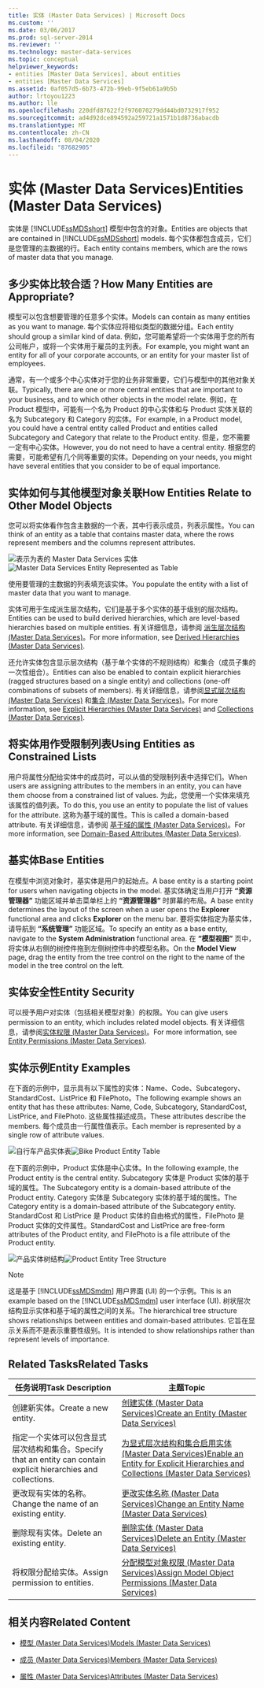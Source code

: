 ```yaml
---
title: 实体 (Master Data Services) | Microsoft Docs
ms.custom: ''
ms.date: 03/06/2017
ms.prod: sql-server-2014
ms.reviewer: ''
ms.technology: master-data-services
ms.topic: conceptual
helpviewer_keywords:
- entities [Master Data Services], about entities
- entities [Master Data Services]
ms.assetid: 0af057d5-6b73-472b-99eb-9f5eb61a9b5b
author: lrtoyou1223
ms.author: lle
ms.openlocfilehash: 220dfd87622f2f976070279dd44bd0732917f952
ms.sourcegitcommit: ad4d92dce894592a259721a1571b1d8736abacdb
ms.translationtype: MT
ms.contentlocale: zh-CN
ms.lasthandoff: 08/04/2020
ms.locfileid: "87682905"
---
```

# <a name="entities-master-data-services"></a><span data-ttu-id="f1381-102">实体 (Master Data Services)</span><span class="sxs-lookup"><span data-stu-id="f1381-102">Entities (Master Data Services)</span></span>
  <span data-ttu-id="f1381-103">实体是 [!INCLUDE[ssMDSshort](../includes/ssmdsshort-md.md)] 模型中包含的对象。</span><span class="sxs-lookup"><span data-stu-id="f1381-103">Entities are objects that are contained in [!INCLUDE[ssMDSshort](../includes/ssmdsshort-md.md)] models.</span></span> <span data-ttu-id="f1381-104">每个实体都包含成员，它们是您管理的主数据的行。</span><span class="sxs-lookup"><span data-stu-id="f1381-104">Each entity contains members, which are the rows of master data that you manage.</span></span>  
  
## <a name="how-many-entities-are-appropriate"></a><span data-ttu-id="f1381-105">多少实体比较合适？</span><span class="sxs-lookup"><span data-stu-id="f1381-105">How Many Entities are Appropriate?</span></span>  
 <span data-ttu-id="f1381-106">模型可以包含想要管理的任意多个实体。</span><span class="sxs-lookup"><span data-stu-id="f1381-106">Models can contain as many entities as you want to manage.</span></span> <span data-ttu-id="f1381-107">每个实体应将相似类型的数据分组。</span><span class="sxs-lookup"><span data-stu-id="f1381-107">Each entity should group a similar kind of data.</span></span> <span data-ttu-id="f1381-108">例如，您可能希望将一个实体用于您的所有公司帐户，或将一个实体用于雇员的主列表。</span><span class="sxs-lookup"><span data-stu-id="f1381-108">For example, you might want an entity for all of your corporate accounts, or an entity for your master list of employees.</span></span>  
  
 <span data-ttu-id="f1381-109">通常，有一个或多个中心实体对于您的业务非常重要，它们与模型中的其他对象关联。</span><span class="sxs-lookup"><span data-stu-id="f1381-109">Typically, there are one or more central entities that are important to your business, and to which other objects in the model relate.</span></span> <span data-ttu-id="f1381-110">例如，在 Product 模型中，可能有一个名为 Product 的中心实体和与 Product 实体关联的名为 Subcategory 和 Category 的实体。</span><span class="sxs-lookup"><span data-stu-id="f1381-110">For example, in a Product model, you could have a central entity called Product and entities called Subcategory and Category that relate to the Product entity.</span></span> <span data-ttu-id="f1381-111">但是，您不需要一定有中心实体。</span><span class="sxs-lookup"><span data-stu-id="f1381-111">However, you do not need to have a central entity.</span></span> <span data-ttu-id="f1381-112">根据您的需要，可能希望有几个同等重要的实体。</span><span class="sxs-lookup"><span data-stu-id="f1381-112">Depending on your needs, you might have several entities that you consider to be of equal importance.</span></span>  
  
## <a name="how-entities-relate-to-other-model-objects"></a><span data-ttu-id="f1381-113">实体如何与其他模型对象关联</span><span class="sxs-lookup"><span data-stu-id="f1381-113">How Entities Relate to Other Model Objects</span></span>  
 <span data-ttu-id="f1381-114">您可以将实体看作包含主数据的一个表，其中行表示成员，列表示属性。</span><span class="sxs-lookup"><span data-stu-id="f1381-114">You can think of an entity as a table that contains master data, where the rows represent members and the columns represent attributes.</span></span>  
  
 <span data-ttu-id="f1381-115">![表示为表的 Master Data Services 实体](../../2014/master-data-services/media/mds-conc-entity-table.gif "表示为表的 Master Data Services 实体")</span><span class="sxs-lookup"><span data-stu-id="f1381-115">![Master Data Services Entity Represented as Table](../../2014/master-data-services/media/mds-conc-entity-table.gif "Master Data Services Entity Represented as Table")</span></span>  
  
 <span data-ttu-id="f1381-116">使用要管理的主数据的列表填充该实体。</span><span class="sxs-lookup"><span data-stu-id="f1381-116">You populate the entity with a list of master data that you want to manage.</span></span>  
  
 <span data-ttu-id="f1381-117">实体可用于生成派生层次结构，它们是基于多个实体的基于级别的层次结构。</span><span class="sxs-lookup"><span data-stu-id="f1381-117">Entities can be used to build derived hierarchies, which are level-based hierarchies based on multiple entities.</span></span> <span data-ttu-id="f1381-118">有关详细信息，请参阅 [派生层次结构 (Master Data Services)](derived-hierarchies-master-data-services.md)。</span><span class="sxs-lookup"><span data-stu-id="f1381-118">For more information, see [Derived Hierarchies &#40;Master Data Services&#41;](derived-hierarchies-master-data-services.md).</span></span>  
  
 <span data-ttu-id="f1381-119">还允许实体包含显示层次结构（基于单个实体的不规则结构）和集合（成员子集的一次性组合）。</span><span class="sxs-lookup"><span data-stu-id="f1381-119">Entities can also be enabled to contain explicit hierarchies (ragged structures based on a single entity) and collections (one-off combinations of subsets of members).</span></span> <span data-ttu-id="f1381-120">有关详细信息，请参阅[显式层次结构 (Master Data Services)](../../2014/master-data-services/explicit-hierarchies-master-data-services.md) 和[集合 (Master Data Services)](../../2014/master-data-services/collections-master-data-services.md)。</span><span class="sxs-lookup"><span data-stu-id="f1381-120">For more information, see [Explicit Hierarchies &#40;Master Data Services&#41;](../../2014/master-data-services/explicit-hierarchies-master-data-services.md) and [Collections &#40;Master Data Services&#41;](../../2014/master-data-services/collections-master-data-services.md).</span></span>  
  
## <a name="using-entities-as-constrained-lists"></a><span data-ttu-id="f1381-121">将实体用作受限制列表</span><span class="sxs-lookup"><span data-stu-id="f1381-121">Using Entities as Constrained Lists</span></span>  
 <span data-ttu-id="f1381-122">用户将属性分配给实体中的成员时，可以从值的受限制列表中选择它们。</span><span class="sxs-lookup"><span data-stu-id="f1381-122">When users are assigning attributes to the members in an entity, you can have them choose from a constrained list of values.</span></span> <span data-ttu-id="f1381-123">为此，您使用一个实体来填充该属性的值列表。</span><span class="sxs-lookup"><span data-stu-id="f1381-123">To do this, you use an entity to populate the list of values for the attribute.</span></span> <span data-ttu-id="f1381-124">这称为基于域的属性。</span><span class="sxs-lookup"><span data-stu-id="f1381-124">This is called a domain-based attribute.</span></span> <span data-ttu-id="f1381-125">有关详细信息，请参阅 [基于域的属性 (Master Data Services)](../../2014/master-data-services/domain-based-attributes-master-data-services.md)。</span><span class="sxs-lookup"><span data-stu-id="f1381-125">For more information, see [Domain-Based Attributes &#40;Master Data Services&#41;](../../2014/master-data-services/domain-based-attributes-master-data-services.md).</span></span>  
  
## <a name="base-entities"></a><span data-ttu-id="f1381-126">基实体</span><span class="sxs-lookup"><span data-stu-id="f1381-126">Base Entities</span></span>  
 <span data-ttu-id="f1381-127">在模型中浏览对象时，基实体是用户的起始点。</span><span class="sxs-lookup"><span data-stu-id="f1381-127">A base entity is a starting point for users when navigating objects in the model.</span></span> <span data-ttu-id="f1381-128">基实体确定当用户打开 **“资源管理器”** 功能区域并单击菜单栏上的 **“资源管理器”** 时屏幕的布局。</span><span class="sxs-lookup"><span data-stu-id="f1381-128">A base entity determines the layout of the screen when a user opens the **Explorer** functional area and clicks **Explorer** on the menu bar.</span></span> <span data-ttu-id="f1381-129">要将实体指定为基实体，请导航到 **“系统管理”** 功能区域。</span><span class="sxs-lookup"><span data-stu-id="f1381-129">To specify an entity as a base entity, navigate to the **System Administration** functional area.</span></span> <span data-ttu-id="f1381-130">在 **“模型视图”** 页中，将实体从右侧的树控件拖到左侧树控件中的模型名称。</span><span class="sxs-lookup"><span data-stu-id="f1381-130">On the **Model View** page, drag the entity from the tree control on the right to the name of the model in the tree control on the left.</span></span>  
  
## <a name="entity-security"></a><span data-ttu-id="f1381-131">实体安全性</span><span class="sxs-lookup"><span data-stu-id="f1381-131">Entity Security</span></span>  
 <span data-ttu-id="f1381-132">可以授予用户对实体（包括相关模型对象）的权限。</span><span class="sxs-lookup"><span data-stu-id="f1381-132">You can give users permission to an entity, which includes related model objects.</span></span> <span data-ttu-id="f1381-133">有关详细信息，请参阅[实体权限 (Master Data Services)](../../2014/master-data-services/entity-permissions-master-data-services.md)。</span><span class="sxs-lookup"><span data-stu-id="f1381-133">For more information, see [Entity Permissions &#40;Master Data Services&#41;](../../2014/master-data-services/entity-permissions-master-data-services.md).</span></span>  
  
## <a name="entity-examples"></a><span data-ttu-id="f1381-134">实体示例</span><span class="sxs-lookup"><span data-stu-id="f1381-134">Entity Examples</span></span>  
 <span data-ttu-id="f1381-135">在下面的示例中，显示具有以下属性的实体：Name、Code、Subcategory、StandardCost、ListPrice 和 FilePhoto。</span><span class="sxs-lookup"><span data-stu-id="f1381-135">The following example shows an entity that has these attributes: Name, Code, Subcategory, StandardCost, ListPrice, and FilePhoto.</span></span> <span data-ttu-id="f1381-136">这些属性描述成员。</span><span class="sxs-lookup"><span data-stu-id="f1381-136">These attributes describe the members.</span></span> <span data-ttu-id="f1381-137">每个成员由一行属性值表示。</span><span class="sxs-lookup"><span data-stu-id="f1381-137">Each member is represented by a single row of attribute values.</span></span>  
  
 <span data-ttu-id="f1381-138">![自行车产品实体表](../../2014/master-data-services/media/mds-conc-entity-table-w-data.gif "自行车产品实体表")</span><span class="sxs-lookup"><span data-stu-id="f1381-138">![Bike Product Entity Table](../../2014/master-data-services/media/mds-conc-entity-table-w-data.gif "Bike Product Entity Table")</span></span>  
  
 <span data-ttu-id="f1381-139">在下面的示例中，Product 实体是中心实体。</span><span class="sxs-lookup"><span data-stu-id="f1381-139">In the following example, the Product entity is the central entity.</span></span> <span data-ttu-id="f1381-140">Subcategory 实体是 Product 实体的基于域的属性。</span><span class="sxs-lookup"><span data-stu-id="f1381-140">The Subcategory entity is a domain-based attribute of the Product entity.</span></span> <span data-ttu-id="f1381-141">Category 实体是 Subcategory 实体的基于域的属性。</span><span class="sxs-lookup"><span data-stu-id="f1381-141">The Category entity is a domain-based attribute of the Subcategory entity.</span></span> <span data-ttu-id="f1381-142">StandardCost 和 ListPrice 是 Product 实体的自由格式的属性，FilePhoto 是 Product 实体的文件属性。</span><span class="sxs-lookup"><span data-stu-id="f1381-142">StandardCost and ListPrice are free-form attributes of the Product entity, and FilePhoto is a file attribute of the Product entity.</span></span>  
  
 <span data-ttu-id="f1381-143">![产品实体树结构](../../2014/master-data-services/media/mds-conc-entity-ui.gif "产品实体树结构")</span><span class="sxs-lookup"><span data-stu-id="f1381-143">![Product Entity Tree Structure](../../2014/master-data-services/media/mds-conc-entity-ui.gif "Product Entity Tree Structure")</span></span>  
  
> [!NOTE]  
>  <span data-ttu-id="f1381-144">这是基于 [!INCLUDE[ssMDSmdm](../includes/ssmdsmdm-md.md)] 用户界面 (UI) 的一个示例。</span><span class="sxs-lookup"><span data-stu-id="f1381-144">This is an example based on the [!INCLUDE[ssMDSmdm](../includes/ssmdsmdm-md.md)] user interface (UI).</span></span> <span data-ttu-id="f1381-145">树状层次结构显示实体和基于域的属性之间的关系。</span><span class="sxs-lookup"><span data-stu-id="f1381-145">The hierarchical tree structure shows relationships between entities and domain-based attributes.</span></span> <span data-ttu-id="f1381-146">它旨在显示关系而不是表示重要性级别。</span><span class="sxs-lookup"><span data-stu-id="f1381-146">It is intended to show relationships rather than represent levels of importance.</span></span>  
  
## <a name="related-tasks"></a><span data-ttu-id="f1381-147">Related Tasks</span><span class="sxs-lookup"><span data-stu-id="f1381-147">Related Tasks</span></span>  
  
|<span data-ttu-id="f1381-148">任务说明</span><span class="sxs-lookup"><span data-stu-id="f1381-148">Task Description</span></span>|<span data-ttu-id="f1381-149">主题</span><span class="sxs-lookup"><span data-stu-id="f1381-149">Topic</span></span>|  
|----------------------|-----------|  
|<span data-ttu-id="f1381-150">创建新实体。</span><span class="sxs-lookup"><span data-stu-id="f1381-150">Create a new entity.</span></span>|[<span data-ttu-id="f1381-151">创建实体 (Master Data Services)</span><span class="sxs-lookup"><span data-stu-id="f1381-151">Create an Entity &#40;Master Data Services&#41;</span></span>](../../2014/master-data-services/create-an-entity-master-data-services.md)|  
|<span data-ttu-id="f1381-152">指定一个实体可以包含显式层次结构和集合。</span><span class="sxs-lookup"><span data-stu-id="f1381-152">Specify that an entity can contain explicit hierarchies and collections.</span></span>|[<span data-ttu-id="f1381-153">为显式层次结构和集合启用实体 &#40;Master Data Services&#41;</span><span class="sxs-lookup"><span data-stu-id="f1381-153">Enable an Entity for Explicit Hierarchies and Collections &#40;Master Data Services&#41;</span></span>](../../2014/master-data-services/enable-an-entity-for-explicit-hierarchies-and-collections-master-data-services.md)|  
|<span data-ttu-id="f1381-154">更改现有实体的名称。</span><span class="sxs-lookup"><span data-stu-id="f1381-154">Change the name of an existing entity.</span></span>|[<span data-ttu-id="f1381-155">更改实体名称 &#40;Master Data Services&#41;</span><span class="sxs-lookup"><span data-stu-id="f1381-155">Change an Entity Name &#40;Master Data Services&#41;</span></span>](edit-an-entity-master-data-services.md)|  
|<span data-ttu-id="f1381-156">删除现有实体。</span><span class="sxs-lookup"><span data-stu-id="f1381-156">Delete an existing entity.</span></span>|[<span data-ttu-id="f1381-157">删除实体 (Master Data Services)</span><span class="sxs-lookup"><span data-stu-id="f1381-157">Delete an Entity &#40;Master Data Services&#41;</span></span>](../../2014/master-data-services/delete-an-entity-master-data-services.md)|  
|<span data-ttu-id="f1381-158">将权限分配给实体。</span><span class="sxs-lookup"><span data-stu-id="f1381-158">Assign permission to entities.</span></span>|[<span data-ttu-id="f1381-159">分配模型对象权限 (Master Data Services)</span><span class="sxs-lookup"><span data-stu-id="f1381-159">Assign Model Object Permissions &#40;Master Data Services&#41;</span></span>](../../2014/master-data-services/assign-model-object-permissions-master-data-services.md)|  
  
## <a name="related-content"></a><span data-ttu-id="f1381-160">相关内容</span><span class="sxs-lookup"><span data-stu-id="f1381-160">Related Content</span></span>  
  
-   [<span data-ttu-id="f1381-161">模型 (Master Data Services)</span><span class="sxs-lookup"><span data-stu-id="f1381-161">Models &#40;Master Data Services&#41;</span></span>](../../2014/master-data-services/models-master-data-services.md)  
  
-   [<span data-ttu-id="f1381-162">成员 &#40;Master Data Services&#41;</span><span class="sxs-lookup"><span data-stu-id="f1381-162">Members &#40;Master Data Services&#41;</span></span>](../../2014/master-data-services/members-master-data-services.md)  
  
-   [<span data-ttu-id="f1381-163">属性 (Master Data Services)</span><span class="sxs-lookup"><span data-stu-id="f1381-163">Attributes &#40;Master Data Services&#41;</span></span>](../../2014/master-data-services/attributes-master-data-services.md)  
  
  
